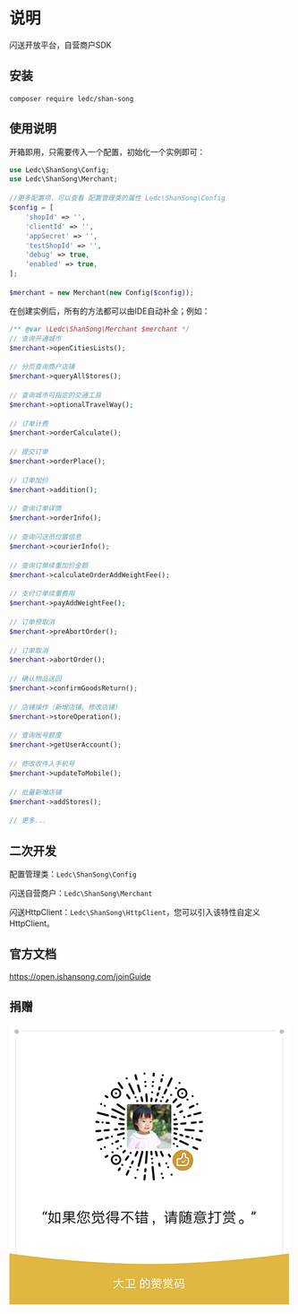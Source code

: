 # 说明

闪送开放平台，自营商户SDK

## 安装

`composer require ledc/shan-song`

## 使用说明

开箱即用，只需要传入一个配置，初始化一个实例即可：

```php
use Ledc\ShanSong\Config;
use Ledc\ShanSong\Merchant;

//更多配置项，可以查看 配置管理类的属性 Ledc\ShanSong\Config
$config = [
    'shopId' => '',
    'clientId' => '',
    'appSecret' => '',
    'testShopId' => '',
    'debug' => true,
    'enabled' => true,
];

$merchant = new Merchant(new Config($config));
```

在创建实例后，所有的方法都可以由IDE自动补全；例如：

```php
/** @var \Ledc\ShanSong\Merchant $merchant */
// 查询开通城市
$merchant->openCitiesLists();

// 分页查询商户店铺
$merchant->queryAllStores();

// 查询城市可指定的交通工具
$merchant->optionalTravelWay();

// 订单计费
$merchant->orderCalculate();

// 提交订单
$merchant->orderPlace();

// 订单加价
$merchant->addition();

// 查询订单详情
$merchant->orderInfo();

// 查询闪送员位置信息
$merchant->courierInfo();

// 查询订单续重加价金额
$merchant->calculateOrderAddWeightFee();

// 支付订单续重费用
$merchant->payAddWeightFee();

// 订单预取消
$merchant->preAbortOrder();

// 订单取消
$merchant->abortOrder();

// 确认物品送回
$merchant->confirmGoodsReturn();

// 店铺操作（新增店铺、修改店铺）
$merchant->storeOperation();

// 查询账号额度
$merchant->getUserAccount();

// 修改收件人手机号
$merchant->updateToMobile();

// 批量新增店铺
$merchant->addStores();

// 更多...
```

## 二次开发

配置管理类：`Ledc\ShanSong\Config`

闪送自营商户：`Ledc\ShanSong\Merchant`

闪送HttpClient：`Ledc\ShanSong\HttpClient`，您可以引入该特性自定义HttpClient。

## 官方文档

https://open.ishansong.com/joinGuide

## 捐赠

![reward](reward.png)